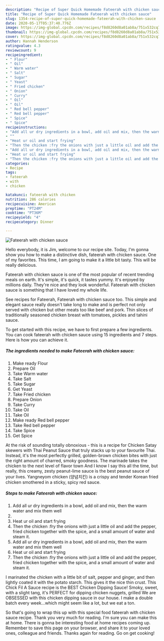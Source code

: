 ```yaml
---
description: "Recipe of Super Quick Homemade Fateerah with chicken sauce"
title: "Recipe of Super Quick Homemade Fateerah with chicken sauce"
slug: 1354-recipe-of-super-quick-homemade-fateerah-with-chicken-sauce
date: 2020-05-17T05:37:40.776Z
image: https://img-global.cpcdn.com/recipes/f8d8260d8a01ab8a/751x532cq70/fateerah-with-chicken-sauce-recipe-main-photo.jpg
thumbnail: https://img-global.cpcdn.com/recipes/f8d8260d8a01ab8a/751x532cq70/fateerah-with-chicken-sauce-recipe-main-photo.jpg
cover: https://img-global.cpcdn.com/recipes/f8d8260d8a01ab8a/751x532cq70/fateerah-with-chicken-sauce-recipe-main-photo.jpg
author: Hannah Henderson
ratingvalue: 4.3
reviewcount: 9
recipeingredient:
- " Flour"
- " Oil"
- " Warm water"
- " Salt"
- " Sugar"
- " Yeast"
- " Fried chicken"
- " Onion"
- " Curry"
- " Oil"
- " Oil"
- " Red bell pepper"
- " Red bell pepper"
- " Spice"
- " Spice"
recipeinstructions:
- "Add all ur dry ingredients in a bowl, add oil and mix, then the warm water and mix them well"
- ""
- "Heat ur oil and start frying"
- "Then the chicken :fry the onions with just a little oil and add the pepper, fried chicken together with the spice, and a small amount of water and steam it."
- "Add all ur dry ingredients in a bowl, add oil and mix, then the warm water and mix them well"
- "Heat ur oil and start frying"
- "Then the chicken :fry the onions with just a little oil and add the pepper, fried chicken together with the spice, and a small amount of water and steam it."
categories:
- Recipe
tags:
- fateerah
- with
- chicken

katakunci: fateerah with chicken 
nutrition: 286 calories
recipecuisine: American
preptime: "PT24M"
cooktime: "PT36M"
recipeyield: "4"
recipecategory: Dinner

---
```



![Fateerah with chicken sauce](https://img-global.cpcdn.com/recipes/f8d8260d8a01ab8a/751x532cq70/fateerah-with-chicken-sauce-recipe-main-photo.jpg)

Hello everybody, it is Jim, welcome to our recipe site. Today, I'm gonna show you how to make a distinctive dish, fateerah with chicken sauce. One of my favorites. This time, I am going to make it a little bit tasty. This will be really delicious.

Fateerah with chicken sauce is one of the most popular of recent trending meals on earth. It's simple, it's quick, it tastes yummy. It's enjoyed by millions daily. They're nice and they look wonderful. Fateerah with chicken sauce is something that I have loved my whole life.

See recipes for Fateerah, Fateerah with chicken sauce too. This simple and elegant sauce really doesn&#39;t take long to make and is perfect not only served with chicken but other meats too like beef and pork. Thin slices of traditionally seasoned chicken breast with tomatoes, pickles and tahini sauce.


To get started with this recipe, we have to first prepare a few ingredients. You can cook fateerah with chicken sauce using 15 ingredients and 7 steps. Here is how you can achieve it.

<!--inarticleads1-->

##### The ingredients needed to make Fateerah with chicken sauce:

1. Make ready  Flour
1. Prepare  Oil
1. Take  Warm water
1. Take  Salt
1. Take  Sugar
1. Get  Yeast
1. Take  Fried chicken
1. Prepare  Onion
1. Take  Curry
1. Take  Oil
1. Take  Oil
1. Make ready  Red bell pepper
1. Take  Red bell pepper
1. Take  Spice
1. Get  Spice


At the risk of sounding totally obnoxious - this is a recipe for Chicken Satay skewers with Thai Peanut Sauce that truly stacks up to your favourite Thai. Instead, it&#39;s the most perfectly grilled, golden-brown chicken bites with just the right amount of charred, smoky goodness. The marinade takes the chicken to the next level of flavor town And I know I say this all the time, but really, this creamy, zesty peanut-lime sauce is the best peanut sauce of your lives. Yangneyom chicken (양념치킨) is a crispy and tender Korean fried chicken smothered in a sticky, spicy red sauce. 

<!--inarticleads2-->

##### Steps to make Fateerah with chicken sauce:

1. Add all ur dry ingredients in a bowl, add oil and mix, then the warm water and mix them well
1. 
1. Heat ur oil and start frying
1. Then the chicken :fry the onions with just a little oil and add the pepper, fried chicken together with the spice, and a small amount of water and steam it.
1. Add all ur dry ingredients in a bowl, add oil and mix, then the warm water and mix them well
1. Heat ur oil and start frying
1. Then the chicken :fry the onions with just a little oil and add the pepper, fried chicken together with the spice, and a small amount of water and steam it.


I marinated the chicken with a little bit of salt, pepper and ginger, and then lightly coated it with the potato starch. This gives it the nice thin crust. This Chick Fil A Sauce recipe is the BEST Chicken Dipping Sauce! Smoky, sweet, with a slight tang, it&#39;s PERFECT for dipping chicken nuggets, grilled We are OBSESSED with this chicken dipping sauce in our house. I make a double batch every week…which might seem like a lot, but we eat a ton. 

So that's going to wrap this up with this special food fateerah with chicken sauce recipe. Thank you very much for reading. I'm sure you can make this at home. There is gonna be interesting food at home recipes coming up. Remember to save this page on your browser, and share it to your loved ones, colleague and friends. Thanks again for reading. Go on get cooking!
